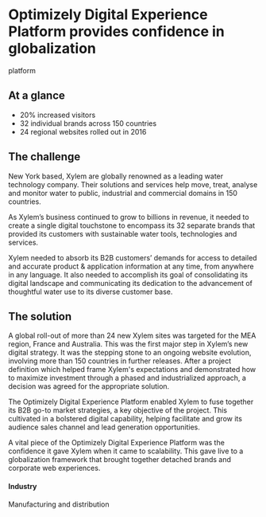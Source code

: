# Optimizely Digital Experience Platform provides confidence in globalization

platform

## At a glance

- 20% increased visitors
- 32 individual brands across 150 countries
- 24 regional websites rolled out in 2016

## The challenge

New York based, Xylem are globally renowned as a leading water technology
company. Their solutions and services help move, treat, analyse and monitor
water to public, industrial and commercial domains in 150 countries.

As Xylem’s business continued to grow to billions in revenue, it needed to
create a single digital touchstone to encompass its 32 separate brands that
provided its customers with sustainable water tools, technologies and services.

Xylem needed to absorb its B2B customers’ demands for access to detailed and
accurate product & application information at any time, from anywhere in any
language. It also needed to accomplish its goal of consolidating its digital
landscape and communicating its dedication to the advancement of thoughtful
water use to its diverse customer base.

## The solution

A global roll-out of more than 24 new Xylem sites was targeted for the MEA
region, France and Australia. This was the first major step in Xylem’s new
digital strategy. It was the stepping stone to an ongoing website evolution,
involving more than 150 countries in further releases. After a project
definition which helped frame Xylem's expectations and demonstrated how to
maximize investment through a phased and industrialized approach, a decision was
agreed for the appropriate solution.

The Optimizely Digital Experience Platform enabled Xylem to fuse together its
B2B go-to market strategies, a key objective of the project. This cultivated in
a bolstered digital capability, helping facilitate and grow its audience sales
channel and lead generation opportunities.

A vital piece of the Optimizely Digital Experience Platform was the confidence
it gave Xylem when it came to scalability. This gave live to a globalization
framework that brought together detached brands and corporate web experiences.

#### Industry

Manufacturing and distribution
